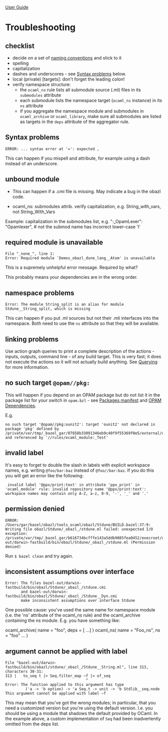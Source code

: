 [User Guide](index.md)

# Troubleshooting

## checklist

* decide on a set of [naming conventions](connventions.md#naming_conventions) and stick to it
* spelling
* capitalization
* dashes and underscores - see [Syntax problems](#syntax) below.
* local (private) [targets]: don't forget the leading colon!
* verify namespace structure:
  * the `ocaml_ns` rule lists all submodule source (.ml) files in its `submodules` attribute
  * each submodule lists the namespace target (`ocaml_ns` instance) in its `ns` attribute
  * if you aggregate the namespace module and submodules in
    `ocaml_archive` or `ocaml_library`, make sure all submodules are
    listed as targets in the `deps` attribute of the aggregator rule.

## <a name="syntax">Syntax problems</a>

```
ERROR: ... syntax error at '=': expected ,
```

This can happen if you mispell and attribute, for example using a dash instead of an underscore.

## unbound module

* This can happen if a .cmi file is missing.  May indicate a bug in the obazl code.

* ocaml_ns: submodules attrib. verify capitalization, e.g. String_with_vars, not String_With_Vars

Example: capitalization in the submodules list, e.g.
        ":_OpamLexer": "Opamlexer",  # not the submod name has incorrect lower-case 'l'

## required module is unavailable

```
File "_none_", line 1:
Error: Required module `Demos_obazl_dune_lang__Atom' is unavailable
```

This is a supremely unhelpful error message. Required by what?

This probably means your dependencies are in the wrong order.

## namespace problems

```
Error: The module String_split is an alias for module Stdune__String_split, which is missing
```

This can happen if you put .ml sources but not their .mli interfaces
into the namespace. Both need to use the `ns` attribute so that they will be available.

## linking problems

Use action graph queries to print a complete description of the
actions - inputs, outputs, command line - of any build target. This is
very fast; it does not execute the actions so it will not actually
build anything.  See [Querying](querying.md) for more information.

## no such target `@opam//pkg:`

This will happen if you depend on an OPAM package but do not list it
in the package list for your switch in `opam.bzl` - see [Packages manifest](bootstrap.md#packages-manifest) and [OPAM Dependencies](dependencies_opam.md).

E.g.

```
no such target '@opam//pkg:ounit2': target 'ounit2' not declared in package 'pkg' defined by /private/var/tmp/_bazel_gar/07858b33091346eb9c40f9f55369f0e5/external/opam/pkg/BUILD.bazel and referenced by '//rules/ocaml_module:_Test'
```

## invalid label

It's easy to forget to double the slash in labels with explicit
workspace names, e.g. writing `@foo/bar:baz` instead of `@foo//bar:baz`.  If you do this you will get an error like the following:

```
 invalid label '@ppx/print:text' in attribute 'ppx_print' in 'ocaml_module' rule: invalid repository name '@ppx/print:text': workspace names may contain only A-Z, a-z, 0-9, '-', '_' and '.'
 ```

## permission denied

```
ERROR: /Users/gar/bazel/obazl/tools_ocaml/obazl/Stdune/BUILD.bazel:37:9: Writing file obazl/Stdune/_obazl_/stdune.ml failed: unexpected I/O exception: /private/var/tmp/_bazel_gar/b616734bcfffe143a5ddb9085fea0452/execroot/demos/bazel-out/darwin-fastbuild/bin/obazl/Stdune/_obazl_/stdune.ml (Permission denied)
```

Run `$ bazel clean` and try again.

## inconsistent assumptions over interface

```
Error: The files bazel-out/darwin-fastbuild/bin/obazl/Stdune/_obazl_/stdune.cmi
       and bazel-out/darwin-fastbuild/bin/obazl/Stdune/_obazl_/Stdune__Dyn.cmi
       make inconsistent assumptions over interface Stdune
```

One possible cause: you've used the same name for namespace module
(i.e. the 'ns' attribute of the ocaml_ns rule) and the ocaml_archive
containing the ns module.  E.g. you have something like:

ocaml_archive( name = "foo", deps = [ ...] )
ocaml_ns( name = "Foo_ns", ns = "foo" ... )

## argument cannot be applied with label

```
File "bazel-out/darwin-fastbuild/bin/obazl/stdune/_obazl_/Stdune__String.ml", line 313, characters 30-31:
313 |   to_seq t |> Seq.filter_map ~f |> of_seq
                                    ^
Error: The function applied to this argument has type
         ('a -> 'b option) -> 'a Seq.t -> unit -> 'b Stdlib__seq.node
This argument cannot be applied with label ~f
```

This may mean that you've got the wrong modules; in particular, that
you need a customized version but you're using the default version.
I.e. you should be using a module that shadows the default provided by
OCaml. In the example above, a custom implementation of `Seq` had been
inadvertently omitted from the deps list.

